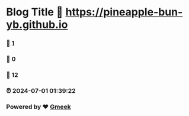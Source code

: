 # Blog Title :link: https://pineapple-bun-yb.github.io 
### :page_facing_up: [1](https://pineapple-bun-yb.github.io/tag.html) 
### :speech_balloon: 0 
### :hibiscus: 12 
### :alarm_clock: 2024-07-01 01:39:22 
### Powered by :heart: [Gmeek](https://github.com/Meekdai/Gmeek)
